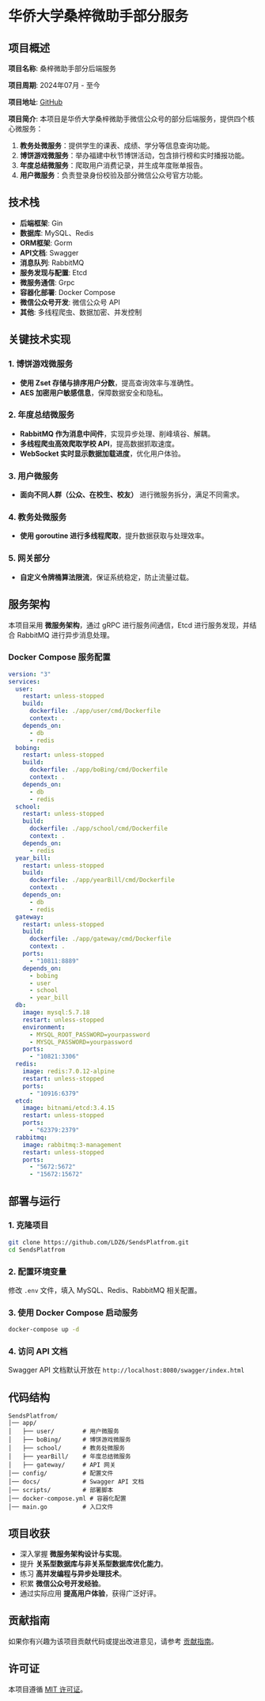 # 华侨大学桑梓微助手部分服务

## 项目概述
**项目名称**: 桑梓微助手部分后端服务

**项目周期**: 2024年07月 - 至今

**项目地址**: [GitHub](https://github.com/LDZ6/SendsPlatfrom)

**项目简介**:
本项目是华侨大学桑梓微助手微信公众号的部分后端服务，提供四个核心微服务：
1. **教务处微服务**：提供学生的课表、成绩、学分等信息查询功能。
2. **博饼游戏微服务**：举办福建中秋节博饼活动，包含排行榜和实时播报功能。
3. **年度总结微服务**：爬取用户消费记录，并生成年度账单报告。
4. **用户微服务**：负责登录身份校验及部分微信公众号官方功能。

## 技术栈
- **后端框架**: Gin
- **数据库**: MySQL、Redis
- **ORM框架**: Gorm
- **API文档**: Swagger
- **消息队列**: RabbitMQ
- **服务发现与配置**: Etcd
- **微服务通信**: Grpc
- **容器化部署**: Docker Compose
- **微信公众号开发**: 微信公众号 API
- **其他**: 多线程爬虫、数据加密、并发控制

## 关键技术实现
### 1. 博饼游戏微服务
- **使用 Zset 存储与排序用户分数**，提高查询效率与准确性。
- **AES 加密用户敏感信息**，保障数据安全和隐私。

### 2. 年度总结微服务
- **RabbitMQ 作为消息中间件**，实现异步处理、削峰填谷、解耦。
- **多线程爬虫高效爬取学校 API**，提高数据抓取速度。
- **WebSocket 实时显示数据加载进度**，优化用户体验。

### 3. 用户微服务
- **面向不同人群（公众、在校生、校友）** 进行微服务拆分，满足不同需求。

### 4. 教务处微服务
- **使用 goroutine 进行多线程爬取**，提升数据获取与处理效率。

### 5. 网关部分
- **自定义令牌桶算法限流**，保证系统稳定，防止流量过载。

## 服务架构
本项目采用 **微服务架构**，通过 gRPC 进行服务间通信，Etcd 进行服务发现，并结合 RabbitMQ 进行异步消息处理。

### **Docker Compose 服务配置**
```yaml
version: "3"
services:
  user:
    restart: unless-stopped
    build:
      dockerfile: ./app/user/cmd/Dockerfile
      context: .
    depends_on:
      - db
      - redis
  bobing:
    restart: unless-stopped
    build:
      dockerfile: ./app/boBing/cmd/Dockerfile
      context: .
    depends_on:
      - db
      - redis
  school:
    restart: unless-stopped
    build:
      dockerfile: ./app/school/cmd/Dockerfile
      context: .
    depends_on:
      - redis
  year_bill:
    restart: unless-stopped
    build:
      dockerfile: ./app/yearBill/cmd/Dockerfile
      context: .
    depends_on:
      - db
      - redis
  gateway:
    restart: unless-stopped
    build:
      dockerfile: ./app/gateway/cmd/Dockerfile
      context: .
    ports:
      - "10811:8889"
    depends_on:
      - bobing
      - user
      - school
      - year_bill
  db:
    image: mysql:5.7.18
    restart: unless-stopped
    environment:
      - MYSQL_ROOT_PASSWORD=yourpassword
      - MYSQL_PASSWORD=yourpassword
    ports:
      - "10821:3306"
  redis:
    image: redis:7.0.12-alpine
    restart: unless-stopped
    ports:
      - "10916:6379"
  etcd:
    image: bitnami/etcd:3.4.15
    restart: unless-stopped
    ports:
      - "62379:2379"
  rabbitmq:
    image: rabbitmq:3-management
    restart: unless-stopped
    ports:
      - "5672:5672"
      - "15672:15672"
```

## 部署与运行
### 1. **克隆项目**
```sh
git clone https://github.com/LDZ6/SendsPlatfrom.git
cd SendsPlatfrom
```

### 2. **配置环境变量**
修改 `.env` 文件，填入 MySQL、Redis、RabbitMQ 相关配置。

### 3. **使用 Docker Compose 启动服务**
```sh
docker-compose up -d
```

### 4. **访问 API 文档**
Swagger API 文档默认开放在 `http://localhost:8080/swagger/index.html`

## 代码结构
```
SendsPlatfrom/
│── app/
│   ├── user/        # 用户微服务
│   ├── boBing/      # 博饼游戏微服务
│   ├── school/      # 教务处微服务
│   ├── yearBill/    # 年度总结微服务
│   ├── gateway/     # API 网关
│── config/          # 配置文件
│── docs/            # Swagger API 文档
│── scripts/         # 部署脚本
│── docker-compose.yml # 容器化配置
│── main.go          # 入口文件
```

## 项目收获
- 深入掌握 **微服务架构设计与实现**。
- 提升 **关系型数据库与非关系型数据库优化能力**。
- 练习 **高并发编程与异步处理技术**。
- 积累 **微信公众号开发经验**。
- 通过实际应用 **提高用户体验**，获得广泛好评。

## 贡献指南
如果你有兴趣为该项目贡献代码或提出改进意见，请参考 [贡献指南](CONTRIBUTING.md)。

## 许可证
本项目遵循 [MIT 许可证](LICENSE)。

